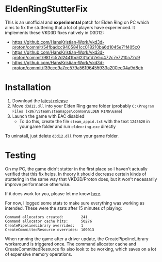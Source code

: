 # EldenRingStutterFix

This is an unofficial and **experimental** patch for Elden Ring on PC which aims to fix the stuttering that a lot of players have experienced. It implements these VKD3D fixes natively in D3D12:

* https://github.com/HansKristian-Work/vkd3d-proton/commit/54fbadcc9405841cc018210ba6d1045e71f405c0
* https://github.com/HansKristian-Work/vkd3d-proton/commit/9817c52d2441bc6231afd2e5c472c7e7210a72c9
* https://github.com/HansKristian-Work/vkd3d-proton/commit/f39ece9a7ce579a56196455933a200ec04a9d8eb

# Installation

1. Download the [latest release](https://github.com/soupstream/EldenRingStutterFix/releases/latest)
2. Move `d3d12.dll` into your Elden Ring game folder (probably `C:\Program Files (x86)\Steam\steamapps\common\ELDEN RING\Game`)
3. Launch the game with EAC disabled
   * To do this, create the file `steam_appid.txt` with the text `1245620` in your game folder and run `eldenring.exe` directly

To uninstall, just delete `d3d12.dll` from your game folder.

# Testing

On my PC, the game didn't stutter in the first place so I haven't actually verified that this fix helps. In theory it should decrease certain kinds of stuttering in the same way that VKD3D/Proton does, but it won't necessarily improve performance otherwise.

If it does work for you, please let me know [here](https://github.com/soupstream/EldenRingStutterFix/issues/4).

For now, I logged some stats to make sure everything was working as intended. These were the stats after 15 minutes of playing:

```
Command allocators created:        241
Command allocator cache hits:      50276
CreatePipelineLibrary overrides:   1
CreateCommittedResource overrides: 109013
```

When running the game after a driver update, the CreatePipelineLibrary workaround is triggered once. The command allocator cache and CreateCommittedResource fix also look to be working, which saves on a lot of expensive memory operations.

